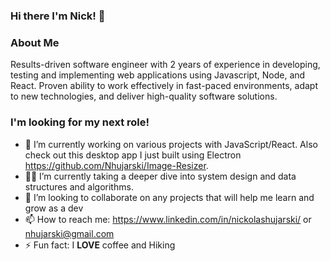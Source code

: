 ### Hi there I'm Nick! 👋


### About Me

 Results-driven software engineer with 2 years of experience in developing, testing and implementing web applications using Javascript, Node, and React. Proven ability to work effectively in fast-paced environments, adapt to new technologies, and deliver high-quality software solutions.
### I'm looking for my next role!

- 🔭 I’m currently working on various projects with JavaScript/React. 
     Also check out this desktop app I just built using Electron    https://github.com/Nhujarski/Image-Resizer.
- 👨‍💻 I’m currently taking a deeper dive into system design and data structures and algorithms. 
- 🤝 I’m looking to collaborate on any projects that will help me learn and grow as a dev
- 📫 How to reach me: https://www.linkedin.com/in/nickolashujarski/ or nhujarski@gmail.com
- ⚡ Fun fact: I **LOVE** coffee and Hiking
